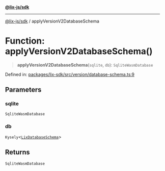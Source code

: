 [**@lix-js/sdk**](../README.md)

***

[@lix-js/sdk](../README.md) / applyVersionV2DatabaseSchema

# Function: applyVersionV2DatabaseSchema()

> **applyVersionV2DatabaseSchema**(`sqlite`, `db`): `SqliteWasmDatabase`

Defined in: [packages/lix-sdk/src/version/database-schema.ts:9](https://github.com/opral/monorepo/blob/319d0a05c320245f48086433fd248754def09ccc/packages/lix-sdk/src/version/database-schema.ts#L9)

## Parameters

### sqlite

`SqliteWasmDatabase`

### db

`Kysely`\<[`LixDatabaseSchema`](../type-aliases/LixDatabaseSchema.md)\>

## Returns

`SqliteWasmDatabase`
